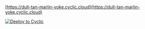 [https://dull-tan-marlin-yoke.cyclic.cloud](https://dull-tan-marlin-yoke.cyclic.cloud)

[![Deploy to Cyclic](https://deploy.cyclic.app/button.svg)](https://deploy.cyclic.app/)

